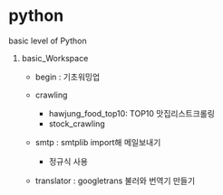 # python
basic level of Python 

1. basic_Workspace

   - begin : 기초워밍업
   - crawling 
        - hawjung_food_top10: TOP10 맛집리스트크롤링
        - stock_crawling
        
    - smtp : smtplib import해 메일보내기
        - 정규식 사용
    - translator : googletrans 불러와 번역기 만들기
